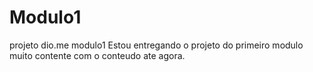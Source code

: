 # Modulo1
projeto dio.me modulo1
Estou entregando o projeto do primeiro modulo muito contente com o conteudo ate agora.
